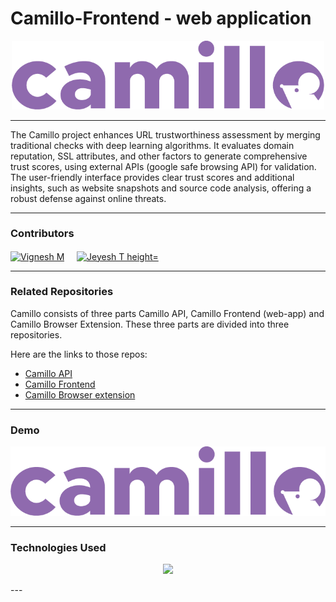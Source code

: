# Camillo-Frontend - web application

<p align="center">
  <img src="https://github.com/0xT3sla/Camillo-Frontend/blob/main/static/logo/3x/Asset%201%402x.png" width=500px alt="Camillo wordmark-logo">
</p>

---
The Camillo project enhances URL trustworthiness assessment by merging traditional checks with deep learning algorithms. It evaluates domain reputation, SSL attributes, and other factors to generate comprehensive trust scores, using external APIs (google safe browsing API) for validation. The user-friendly interface provides clear trust scores and additional insights, such as website snapshots and source code analysis, offering a robust defense against online threats.

---

### Contributors
<p align="left">
<a href="https://www.linkedin.com/in/vignesh-m-a56a8a1a0/" target="blank"><img align="center" src="https://i.ibb.co/n3gHR3C/vicky-png.png" alt="Vignesh M" height="75" width="75" /></a> &nbsp; &nbsp;
<a href="https://www.linkedin.com/in/jeyavasan-t/" target="blank"><img align="center" src="https://i.ibb.co/5hWwmNV/jeyesh-png.png" alt="Jeyesh T height="75" width="75" /></a> &nbsp; &nbsp;

---
### Related Repositories

Camillo consists of three parts Camillo API, Camillo Frontend (web-app) and Camillo Browser Extension. These three parts are divided into three repositories.

Here are the links to those repos:

- [Camillo API](https://github.com/0xT3sla/Camillo-API)
- [Camillo Frontend](https://github.com/0xT3sla/Camillo-Frontend)
- [Camillo Browser extension](https://github.com/0xT3sla/Camillo-Ext)

---

### Demo
[![Watch the video](https://github.com/0xT3sla/Camillo-Frontend/blob/main/static/logo/3x/Asset%201%402x.png)](https://github.com/0xT3sla/Camillo-Frontend/blob/main/static/camillo-demo.mp4)

---
### Technologies Used

<p align="center">
  <a href="https://skillicons.dev">
    <img src="https://skillicons.dev/icons?i=py,flask,js,html,css&theme=dark" />
  </a>
</p>
---